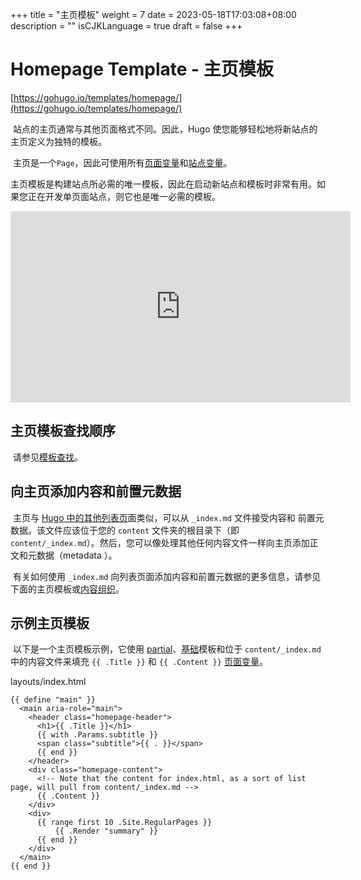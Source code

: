 +++
title = "主页模板"
weight = 7
date = 2023-05-18T17:03:08+08:00
description = ""
isCJKLanguage = true
draft = false
+++

# Homepage Template - 主页模板 

[https://gohugo.io/templates/homepage/](https://gohugo.io/templates/homepage/)

​	站点的主页通常与其他页面格式不同。因此，Hugo 使您能够轻松地将新站点的主页定义为独特的模板。 

​	主页是一个`Page`，因此可使用所有[页面变量](https://gohugo.io/variables/page/)和[站点变量](https://gohugo.io/variables/site/)。

​	主页模板是构建站点所必需的唯一模板，因此在启动新站点和模板时非常有用。如果您正在开发单页面站点，则它也是唯一必需的模板。

<iframe src="https://www.youtube.com/embed/ut1xtRZ1QOA" allowfullscreen="" title="YouTube Video" style="top: 0px; left: 0px; width: 543.991px; height: 305.994px; border: 0px;"></iframe>

## 主页模板查找顺序 

​	请参见[模板查找](https://gohugo.io/templates/lookup-order/)。

## 向主页添加内容和前置元数据 

​	主页与 [Hugo 中的其他列表页](https://gohugo.io/templates/lists/)面类似，可以从 `_index.md` 文件接受内容和 前置元数据。该文件应该位于您的 `content` 文件夹的根目录下（即 `content/_index.md`）。然后，您可以像处理其他任何内容文件一样向主页添加正文和元数据（metadata ）。

​	有关如何使用 `_index.md` 向列表页面添加内容和前置元数据的更多信息，请参见下面的主页模板或[内容组织](https://gohugo.io/content-management/organization/)。

## 示例主页模板 

​	以下是一个主页模板示例，它使用 [partial](https://gohugo.io/templates/partials/)、[基础](https://gohugo.io/templates/base/)模板和位于 `content/_index.md` 中的内容文件来填充 `{{ .Title }}` 和 `{{ .Content }}` [页面变量](https://gohugo.io/variables/page/)。

layouts/index.html

```go-html-template
{{ define "main" }}
  <main aria-role="main">
    <header class="homepage-header">
      <h1>{{ .Title }}</h1>
      {{ with .Params.subtitle }}
      <span class="subtitle">{{ . }}</span>
      {{ end }}
    </header>
    <div class="homepage-content">
      <!-- Note that the content for index.html, as a sort of list page, will pull from content/_index.md -->
      {{ .Content }}
    </div>
    <div>
      {{ range first 10 .Site.RegularPages }}
          {{ .Render "summary" }}
      {{ end }}
    </div>
  </main>
{{ end }}
```
